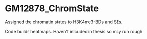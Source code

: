 # GM12878_ChromState

Assigned the chromatin states to H3K4me3-BDs and SEs.

Code builds heatmaps. Haven't inlcuded in thesis so may run rough
